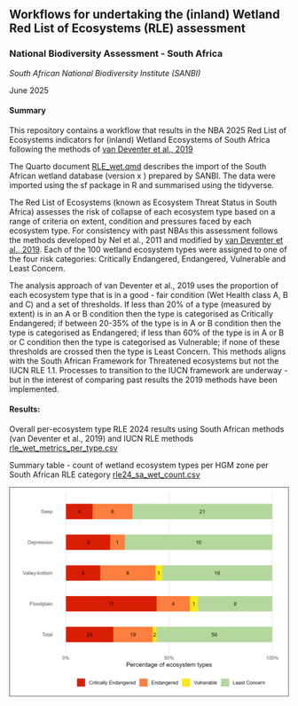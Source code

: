 ## **Workflows for undertaking the (inland) Wetland Red List of Ecosystems (RLE) assessment**

### **National Biodiversity Assessment - South Africa**

*South African National Biodiversity Institute (SANBI)*

June 2025

#### **Summary**

This repository contains a workflow that results in the NBA 2025 Red List of Ecosystems indicators for (inland) Wetland Ecosystems of South Africa following the methods of [van Deventer et al., 2019](http://hdl.handle.net/20.500.12143/5847)

The Quarto document [RLE_wet.qmd](RLE_wet.qmd) describes the import of the South African wetland database (version x ) prepared by SANBI. The data were imported using the sf package in R and summarised using the tidyverse.

The Red List of Ecosystems (known as Ecosystem Threat Status in South Africa) assesses the risk of collapse of each ecosystem type based on a range of criteria on extent, condition and pressures faced by each ecosystem type. For consistency with past NBAs this assessment follows the methods developed by Nel et al., 2011 and modified by [van Deventer et al., 2019](http://hdl.handle.net/20.500.12143/5847). Each of the 100 wetland ecosystem types were assigned to one of the four risk categories: Critically Endangered, Endangered, Vulnerable and Least Concern.

The analysis approach of van Deventer et al., 2019 uses the proportion of each ecosystem type that is in a good - fair condition (Wet Health class A, B and C) and a set of thresholds. If less than 20% of a type (measured by extent) is in an A or B condition then the type is categorised as Critically Endangered; if between 20-35% of the type is in A or B condition then the type is categorised as Endangered; if less than 60% of the type is in A or B or C condition then the type is categorised as Vulnerable; if none of these thresholds are crossed then the type is Least Concern. This methods aligns with the South African Framework for Threatened ecosystems but not the IUCN RLE 1.1. Processes to transition to the IUCN framework are underway - but in the interest of comparing past results the 2019 methods have been implemented.

#### **Results:**

Overall per-ecosystem type RLE 2024 results using South African methods (van Deventer et al., 2019) and IUCN RLE methods [rle_wet_metrics_per_type.csv](outputs/rle_wet_metrics_per_type.csv)

Summary table - count of wetland ecosystem types per HGM zone per South African RLE category [rle24_sa_wet_count.csv](outputs/rle24_sa_wet_count.csv)

![Wetland RLE 2024 - using the South African Method](outputs/rle24sa_wet_barplot_count.jpeg)
